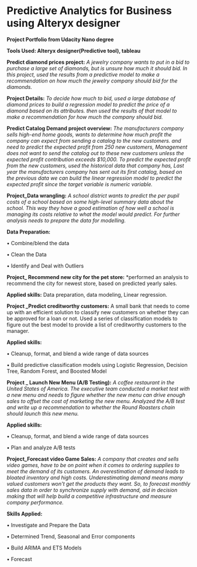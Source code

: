 # Predictive Analytics for Business using Alteryx designer

**Project Portfolio from Udacity Nano degree**

**Tools Used: Alteryx designer(Predictive tool), tableau**

**Predict diamond prices project:**
*A jewelry company wants to put in a bid to purchase a large set of diamonds, but is unsure how much it should bid. In this project, used the results from a predictive model to make a recommendation on how much the jewelry company should bid for the diamonds.*

**Project Details:**
*To decide how much to bid, used a large database of diamond prices to build a regression model to predict the price of a diamond based on its attributes. then used the results of that model to make a recommendation for how much the company should bid.*

**Predict Catalog Demand project overview:**
*The manufacturers company sells high-end home goods, wants to determine how much profit the company can expect from sending a catalog to the new customers. and need to predict the expected profit from 250 new customers, Management does not want to send the catalog out to these new customers unless the expected profit contribution exceeds $10,000.
To predict the expected profit from the new customers, used the historical data that company has, Last year the manufacturers company has sent out its first catalog, based on the previous data we can build the linear regression model to predict the expected profit since the target variable is numeric variable.*

**Project_Data wrangling:**
*A school district wants to predict the per pupil costs of a school based on some high-level summary data about the school. This way they have a good estimation of how well a school is managing its costs relative to what the model would predict. For further analysis needs to   prepare the data for modelling.*

**Data Preparation:** 

•	Combine/blend the data

•	Clean the Data

•	Identify and Deal with Outliers

**Project_ Recommend new city for the pet store:**
*performed an analysis to recommend the city for newest store, based on predicted yearly sales.

**Applied skills:** Data preparation, data modeling, Linear regression.

**Project _Predict creditworthy customers:**
A small bank that needs to come up with an efficient solution to classify new customers on whether they can be approved for a loan or not. Used a series of classification models to figure out the best model to provide a list of creditworthy customers to the manager.

**Applied skills:**

•	Cleanup, format, and blend a wide range of data sources

•	Build predictive classification models using Logistic Regression, Decision Tree, Random Forest, and Boosted Model

**Project _ Launch New Menu (A/B Testing):**
*A coffee restaurant in the United States of America. The executive team conducted a market test with a new menu and needs to figure whether the new menu can drive enough sales to offset the cost of marketing the new menu.  Analyzed the A/B test and write up a recommendation to whether the Round Roasters chain should launch this new menu.*

**Applied skills:**

•	Cleanup, format, and blend a wide range of data sources

•	Plan and analyze A/B tests

**Project_Forecast video Game Sales:**
*A company that creates and sells video games, have to be on point when it comes to ordering supplies to meet the demand of its customers. An overestimation of demand leads to bloated inventory and high costs. Underestimating demand means many valued customers won't get the products they want. So, to forecast monthly sales data in order to synchronize supply with demand, aid in decision making that will help build a competitive infrastructure and measure company performance.* 

**Skills Applied:**

•	Investigate and Prepare the Data

•	Determined Trend, Seasonal and Error components

•	Build ARIMA and ETS Models

•	Forecast
